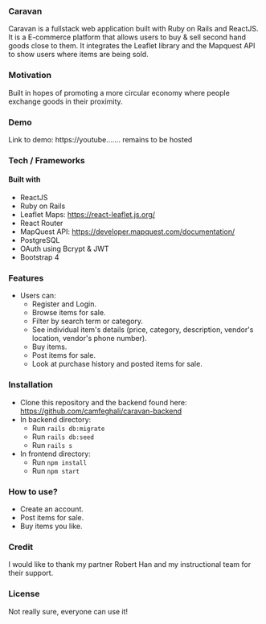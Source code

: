 ### Caravan
Caravan is a fullstack web application built with Ruby on Rails and ReactJS. It is a E-commerce platform that allows users to buy & sell second hand goods close to them.
It integrates the Leaflet library and the Mapquest API to show users where items are being sold.

### Motivation
Built in hopes of promoting a more circular economy where people exchange goods in their proximity.

### Demo 
Link to demo: https://youtube....... remains to be hosted

### Tech / Frameworks

#### Built with
- ReactJS
- Ruby on Rails
- Leaflet Maps: https://react-leaflet.js.org/
- React Router
- MapQuest API: https://developer.mapquest.com/documentation/
- PostgreSQL
- OAuth using Bcrypt & JWT
- Bootstrap 4

### Features

- Users can:
  - Register and Login.
  - Browse items for sale.
  - Filter by search term or category.
  - See individual item's details (price, category, description, vendor's location, vendor's phone number).
  - Buy items.
  - Post items for sale.
  - Look at purchase history and posted items for sale.

### Installation
- Clone this repository and the backend found here: https://github.com/camfeghali/caravan-backend
- In backend directory: 
  - Run `rails db:migrate`
  - Run `rails db:seed`
  - Run `rails s`
- In frontend directory:
  - Run `npm install`
  - Run `npm start`
  
### How to use?
- Create an account.
- Post items for sale.
- Buy items you like.

### Credit
I would like to thank my partner Robert Han and  my instructional team for their support.

### License

Not really sure, everyone can use it!
  
